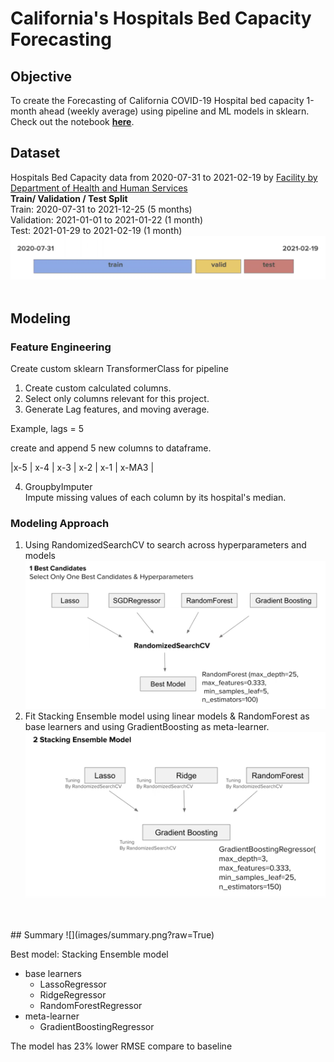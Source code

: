 # California's Hospitals Bed Capacity Forecasting
## Objective
To create the Forecasting of California COVID-19 Hospital bed capacity 1-month ahead (weekly average) using pipeline and ML models in sklearn. Check out the notebook **[here]()**.
<br>
## Dataset
Hospitals Bed Capacity data from 2020-07-31 to 2021-02-19 by
[Facility by Department of Health and Human Services](https://healthdata.gov/dataset/covid-19-reported-patient-impact-and-hospital-capacity-facility )<br>
**Train/ Validation / Test Split**<br>
Train: 2020-07-31 to 2021-12-25 (5 months)<br>
Validation: 2021-01-01 to 2021-01-22 (1 month)<br>
Test: 2021-01-29 to 2021-02-19 (1 month)
![](images/split.png?raw=True)
<br>
<br>
## Modeling
### Feature Engineering
Create custom sklearn TransformerClass for
pipeline
<br>
1. Create custom calculated columns. 
2. Select only columns relevant for this project. 
3. Generate Lag features, and moving average. 
 
Example, lags = 5

create and append 5 new columns to dataframe.  

|x-5 | x-4 | x-3 | x-2 | x-1 | x-MA3 |

4. GroupbyImputer   
Impute missing values of each column by its hospital's median.


### Modeling Approach

1. Using RandomizedSearchCV to search across hyperparameters and models
![](images/approach1.png?raw=True)
2. Fit Stacking Ensemble model using linear models & RandomForest as base learners and using GradientBoosting as meta-learner.
![](images/approach2.png?raw=True)
<br>
<br>
## Summary
![](images/summary.png?raw=True)

Best model: Stacking Ensemble model 
* base learners
    * LassoRegressor
    * RidgeRegressor
    * RandomForestRegressor
* meta-learner
    * GradientBoostingRegressor

The model has 23% lower RMSE compare to baseline
